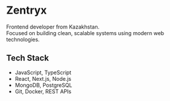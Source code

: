 # Zentryx

Frontend developer from Kazakhstan.  
Focused on building clean, scalable systems using modern web technologies.

## Tech Stack

- JavaScript, TypeScript  
- React, Next.js, Node.js  
- MongoDB, PostgreSQL  
- Git, Docker, REST APIs


